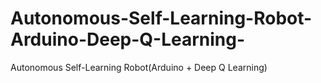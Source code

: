 # Autonomous-Self-Learning-Robot-Arduino-Deep-Q-Learning-
Autonomous Self-Learning Robot(Arduino + Deep Q Learning)
